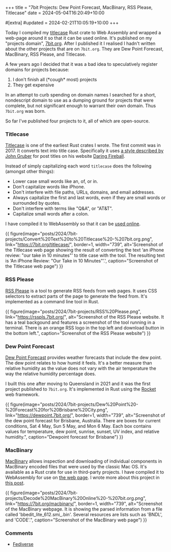 +++
title = "7bit Projects: Dew Point Forecast, MacBinary, RSS Please, Titlecase"
date = 2024-05-04T16:20:49+10:00

#[extra]
#updated = 2024-02-21T10:05:19+10:00
+++

Today I compiled my [titlecase] Rust crate to Web Assembly and wrapped a
web-page around it so that it can be used online. It's published on my
"projects domain", [7bit.org]. After I published it I realised I hadn't
written about the other projects that are on `7bit.org`. They are
Dew Point Forecast, MacBinary, RSS Please, and Titlecase.

<!-- more -->

A few years ago I decided that it was a bad idea to speculatively register
domains for projects because:

1. I don't finish all (\*cough\* most) projects
2. They get expensive

In an attempt to curb spending on domain names I searched for a short,
nondescript domain to use as a dumping ground for projects that were complete,
but not significant enough to warrant their own domain. Thus `7bit.org` was
born.

So far I've published four projects to it, all of which are open-source.

### Titlecase

[Titlecase] is one of the earliest Rust crates I wrote. The first commit was in
2017. It converts text into title case. Specifically it uses [a style described
by John Gruber][style] for post titles on his website [Daring Fireball].

Instead of simply capitalizing each word `titlecase` does the following
(amongst other things):

* Lower case small words like an, of, or in.
* Don't capitalize words like iPhone.
* Don't interfere with file paths, URLs, domains, and email addresses.
* Always capitalize the first and last words, even if they are small words
  or surrounded by quotes.
* Don't interfere with terms like "Q&A", or "AT&T".
* Capitalize small words after a colon.

I have compiled it to WebAssembly so that it can be [used online][Titlecase].

{{ figure(image="posts/2024/7bit-projects/Convert%20Text%20to%20Titlecase%20-%207bit.org.png", link="https://7bit.org/titlecase/", border=1, width="739", alt='Screenshot of the Titlecase web page showing the result of converting the text ‘an iPhone review: "our take in 10 minutes"’ to title case with the tool. The resulting text is ‘An iPhone Review: "Our Take in 10 Minutes"’.', caption="Screenshot of the Titlecase web page") }}

### RSS Please

[RSS Please] is a tool to generate RSS feeds from web pages. It uses
CSS selectors to extract parts of the page to generate the feed from.
It's implemented as a command line tool in Rust.

{{ figure(image="posts/2024/7bit-projects/RSS%20Please.png", link="https://rsspls.7bit.org/", alt="Screenshot of the RSS Please website. It has a teal backgound and features a screenshot of the tool running in a terminal. There is an orange RSS logo in the top left and download button in the bottom left.", caption="Screenshot of the RSS Please website") }}

### Dew Point Forecast

[Dew Point Forecast] provides weather forecasts that include the dew point. The
dew point relates to how humid it feels. It's a better measure than relative
humidity as the value does not vary with the air temperature the way the
relative humidity percentage does.

I built this one after moving to Queensland in 2021 and it was the first
project published to `7bit.org`. It's implemented in Rust using the [Rocket]
web framework.

{{ figure(image="posts/2024/7bit-projects/Dew%20Point%20-%20Forecast%20for%20Brisbane%20City.png", link="https://dewpoint.7bit.org/", border=1, width="739", alt="Screenshot of the dew point forecast for Brisbane, Australia. There are boxes for current conditions, Sat 4 May, Sun 5 May, and Mon 6 May. Each box contains values for temperature, dew point, sunrise, sunset, UV index, and relative humidity.", caption="Dewpoint forecast for Brisbane") }}

### MacBinary

[MacBinary] allows inspection and downloading of individual components in
MacBinary encoded files that were used by the classic Mac OS. It's available as
a Rust crate for use in third-party projects. I have compiled it to WebAssembly
for use on [the web page][MacBinary]. I wrote more about this project in [this
post](@/posts/2023/rust-classic-mac-os-app/index.md#macbinary).


{{ figure(image="posts/2024/7bit-projects/Decode%20MacBinary%20Online%20-%207bit.org.png", link="https://7bit.org/macbinary/", border=1, width="739", alt="Screenshot of the MacBinary webpage. It is showing the parsed information from a file called 'bbedit_lite_612.smi_.bin'. Several resources are lists such as 'BNDL', and 'CODE'.", caption="Screenshot of the MacBinary web page") }}

### Comments

* [Fediverse](https://mastodon.decentralised.social/@wezm/112391817575822540)

[RSS Please]: https://rsspls.7bit.org/
[Dew Point Forecast]: https://dewpoint.7bit.org/
[Titlecase]: https://7bit.org/titlecase/
[MacBinary]: https://7bit.org/macbinary/
[7bit.org]: https://7bit.org/
[style]: https://daringfireball.net/2008/05/title_case
[Daring Fireball]: https://daringfireball.net/
[Rocket]: https://rocket.rs/
